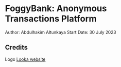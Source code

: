 # FoggyBank: Anonymous Transactions Platform

Author: Abdulhakim Altunkaya
Start Date: 30 July 2023

## Credits

Logo [Looka website](https://looka.com/)


